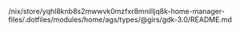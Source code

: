 /nix/store/yqhl8knb8s2mwwvk0mzfxr8mnilljq8k-home-manager-files/.dotfiles/modules/home/ags/types/@girs/gdk-3.0/README.md